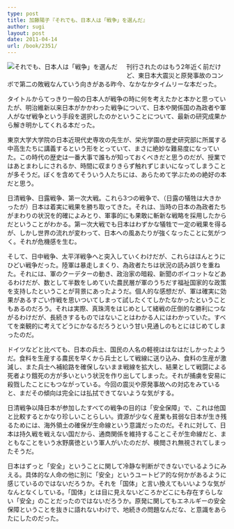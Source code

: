 ```yaml
---
type: post
title: 加藤陽子『それでも、日本人は「戦争」を選んだ』
author: sugi
layout: post
date: 2011-04-14
url: /book/2351/
---
```

<a href="http://www.amazon.co.jp/exec/obidos/ASIN/4255004854/chezsugi-22/ref=nosim/" onclick="_gaq.push(['_trackEvent', 'outbound-article', 'http://www.amazon.co.jp/exec/obidos/ASIN/4255004854/chezsugi-22/ref=nosim/', '']);" name="amazletlink" target="_blank"><img src="http://i2.wp.com/ecx.images-amazon.com/images/I/51h9kj-emvL._SL160_.jpg?w=660" alt="それでも、日本人は「戦争」を選んだ" class="alignleft" style="float: left; margin: 0 20px 20px 0;" data-recalc-dims="1" /></a>

刊行されたのはもう2年近く前だけど、東日本大震災と原発事故のコンボで第二の敗戦なんていう向きがある昨今、なかなかタイムリーな本だった。

タイトルからてっきり一般の日本人が戦争の時に何を考えたかと本かと思っていたが、明治維新以来日本がかかわった戦争について、日本や関係国の為政者や軍人がなぜ戦争という手段を選択したのかということについて、最新の研究成果から解き明かしてくれる本だった。

東京大学大学院の日本近現代史専攻の先生が、栄光学園の歴史研究部に所属する中高生たちに講義するという形をとっていて、まさに絶妙な難易度になっていた。この時代の歴史は一番大事で誰もが知っておくべきだと思うのだが、授業ではあとまわしにされるか、時間に収まりきらず触れずじまいになってしまうことが多そうだ。ぼくを含めてそういう人たちには、あらためて学ぶための絶好の本だと思う。

日清戦争、日露戦争、第一次大戦。これら3つの戦争で、（日露の犠牲は大きかったが）日本は着実に戦果を勝ち取ってきた。それは、当時の日本の為政者たちがまわりの状況を的確によみとり、軍事的にも果敢に斬新な戦略を採用したからだということがわかる。第一次大戦でも日本はわずかな犠牲で一定の戦果を得るが、しかし世界の流れが変わって、日本への風あたりが強くなったことに気がつく。それが危機感を生む。

そして、日中戦争、太平洋戦争へと突入していくわけだが、これらはほんとうにひどい戦争だった。陸軍は暴走しまくり、為政者たちは状況の読み誤りを重ねた。それには、軍のクーデターの動き、政治家の暗殺、新聞のボイコットなどあるわけだが、数として半数をしめていた農民層が軍のうちだす福祉国家的な政策を支持したということが背景にあったようだ。個人的な感想だが、軍は確実に効果があるすごい作戦を思いついてしまって試したくてしかたなかったということもあるのだろう。それは実際、真珠湾をはじめとして緒戦の圧倒的な勝利につながるわけだが、長続きするものではないことはわかる人にはわかっていた。すべてを楽観的に考えてどうにかなるだろうという甘い見通しのもとにはじめてしまったのだ。

ドイツなどと比べても、日本の兵士、国民の人名の軽視ははなはだしかったようだ。食料を生産する農民を早くから兵士として戦線に送り込み、食料の生産が激減し、また兵士へ補給路を確保しないまま戦線を拡大し、結果として戦闘による死者より餓死の方が多いという状況を作り出してしまった。それが捕虜を安易に殺戮したことにもつながっている。今回の震災や原発事故への対応をみていると、まだその傾向は完全には払拭できてないような気がする。

日清戦争以降日本が参加したすべての戦争の目的は「安全保障」で、これは他国と比較するとかなり珍しいことらしい。資源が少なく産業も貧弱な日本が生き残るためには、海外領土の確保が生命線という意識だったのだ。それに対して、日本は持久戦を戦えない国だから、通商関係を維持することこそが生命線だと、まともなことをいう水野廣徳という軍人がいたのだが、検閲され無視されてしまったそうだ。

日本はずっと「安全」ということに関して冷静な判断ができないでいるようにみえる。具体的な人命の他に別に「安全」というユートピア的な何かがあるように感じているのではないだろうか。それを「国体」と言い換えてもいいような気がなんとなくしている。「国体」とは目に見えないどころかどこにも存在すらしない「安全」のことだったのではないだろうか。原発に関してもエネルギーの安全保障ということを抜きに語れないわけで、地続きの問題なんだな、と意識をあらたにしたのだった。